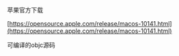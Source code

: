 苹果官方下载

[https://opensource.apple.com/release/macos-10141.html](https://opensource.apple.com/release/macos-10141.html)


可编译的objc源码
